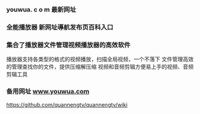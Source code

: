 ### youwua. c o m 最新网址
### 全能播放器 新网址導航发布页百科入口
### 集合了播放器文件管理视频播放器的高效软件
播放器支持各类型的格式的视频播放，扫描全局视频，一个不落下
文件管理高效的管理查找你的文件，提供压缩解压缩
视频和音频剪辑方便易上手的视频、音频剪辑工具
### 备用网址 www.youwua.com
https://github.com/quannengtv/quannengtv/wiki
